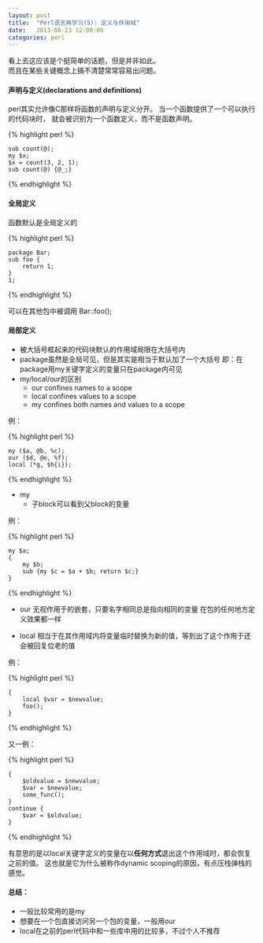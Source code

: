 ```yaml
---
layout: post
title:  "Perl语言再学习(5): 定义与作用域"
date:   2013-08-23 12:00:00
categories: perl
---
```


看上去这应该是个挺简单的话题，但是并非如此。<br>
而且在某些关键概念上搞不清楚常常容易出问题。<br>

#### 声明与定义(declarations and definitions)

perl其实允许像C那样将函数的声明与定义分开。
当一个函数提供了一个可以执行的代码块时，
就会被识别为一个函数定义，而不是函数声明。

{% highlight perl %}
	 
	sub count(@);
	my $x;
	$x = count(3, 2, 1);
	sub count(@) {@_;}
	 
{% endhighlight %}

#### 全局定义

函数默认是全局定义的

{% highlight perl %}
	 
	package Bar;
	sub foo {
		return 1;
	}
	1;
	 
{% endhighlight %}

可以在其他包中被调用 Bar::foo();


#### 局部定义

* 被大括号框起来的代码块默认的作用域局限在大括号内
* package虽然是全局可见，但是其实是相当于默认加了一个大括号
	即：在package用my关键字定义的变量只在package内可见
* my/local/our的区别
	* our confines names to a scope
	* local confines values to a scope
	* my confines both names and values to a scope

例：

{% highlight perl %}
	 
	my ($a, @b, %c);
	our ($d, @e, %f);
	local (*g, $h{i});
	 
{% endhighlight %}


* my
	* 子block可以看到父block的变量

例：

{% highlight perl %}
	 
	my $a;
	{
		my $b;
		sub {my $c = $a + $b; return $c;}
	}
	 
{% endhighlight %}


* our 无视作用于的嵌套，只要名字相同总是指向相同的变量
	在包的任何地方定义效果都一样

* local 相当于在其作用域内将变量临时替换为新的值，等到出了这个作用于还会被回复位老的值

例：

{% highlight perl %}
	 
	{
		local $var = $newvalue;
		foo();
	}
	 
{% endhighlight %}


又一例：

{% highlight perl %}
	 
	{
		$oldvalue = $newvalue;
		$var = $newvalue;
		some_func();
	}
	continue {
		$var = $oldvalue;
	}
	 
{% endhighlight %}


有意思的是以local关键字定义的变量在以<b>任何方式</b>退出这个作用域时，都会恢复之前的值。
这也就是它为什么被称作dynamic scoping的原因，有点压栈弹栈的感觉。


#### 总结：

* 一般比较常用的是my
* 想要在一个包直接访问另一个包的变量，一般用our
* local在之前的perl代码中和一些库中用的比较多，不过个人不推荐

